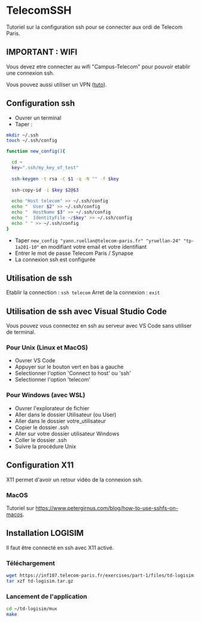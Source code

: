 # TelecomSSH

Tutoriel sur la configuration ssh pour se connecter aux ordi de Telecom Paris.

## IMPORTANT : WIFI

Vous devez etre connecter au wifi "Campus-Telecom" pour pouvoir etablir une connexion ssh.

Vous pouvez aussi utiliser un VPN ([tuto](https://eole.telecom-paris.fr/vos-services/services-numeriques/connexions-aux-reseaux#exterieur)).

## Configuration ssh

- Ouvrer un terminal
- Taper :
```sh
mkdir ~/.ssh
touch ~/.ssh/config

function new_config(){

  cd ~
  key=".ssh/my_key_of_test"
  
  ssh-keygen -t rsa -C $1 -q -N "" -f $key
  
  ssh-copy-id -i $key $2@$3
  
  echo "Host telecom" >> ~/.ssh/config
  echo "  User $2" >> ~/.ssh/config
  echo "  HostName $3" >> ~/.ssh/config
  echo "  IdentityFile ~/$key" >> ~/.ssh/config
  echo " " >> ~/.ssh/config
}
```
- Taper `new_config "yann.ruellan@telecom-paris.fr" "yruellan-24" "tp-1a201-10"` en modifiant votre email et votre identifiant
- Entrer le mot de passe Telecom Paris / Synapse
- La connexion ssh est configurée 

## Utilisation de ssh

Etablir la connection : `ssh telecom`
Arret de la connexion : `exit`

## Utilisation de ssh avec Visual Studio Code

Vous pouvez vous connectez en ssh au serveur avec VS Code sans utiliser de terminal.

### Pour Unix (Linux et MacOS)
- Ouvrer VS Code
- Appuyer sur le bouton vert en bas a gauche
- Selectionner l'option 'Connect to host' ou 'ssh'
- Selectionner l'option 'telecom'

### Pour Windows (avec WSL)

- Ouvrer l'explorateur de fichier
- Aller dans le dossier Utilisateur (ou User)
- Aller dans le dossier votre_utilisateur
- Copier le dossier .ssh
- Aller sur votre dossier utilisateur Windows
- Coller le dossier .ssh
- Suivre la procédure Unix

## Configuration X11

X11 permet d'avoir un retour vidéo de la connexion ssh.

### MacOS

Tutoriel sur https://www.petergirnus.com/blog/how-to-use-sshfs-on-macos.

## Installation LOGISIM

Il faut être connecté en ssh avec X11 activé.

### Téléchargement
```sh
wget https://inf107.telecom-paris.fr/exercises/part-1/files/td-logisim.tar.gz
tar xzf td-logisim.tar.gz
```

### Lancement de l'application
```sh
cd ~/td-logisim/mux
make
```
